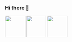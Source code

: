 ### Hi there 👋

<img align="left" height="70" width="65" style="max-width:100%" src="https://cdn.jsdelivr.net/gh/devicons/devicon/icons/css3/css3-original.svg"/>
<img align="left" height="70" width="65" style="max-width:100%" src="https://cdn.jsdelivr.net/gh/devicons/devicon/icons/html5/html5-original.svg"/>   
<img align="left" height="70" width="65" style="max-width:100%" src="https://cdn.jsdelivr.net/gh/devicons/devicon/icons/javascript/javascript-plain.svg"/>    

